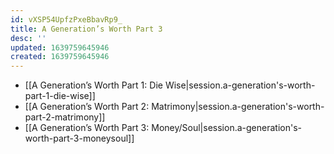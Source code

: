 ```yaml
---
id: vXSP54UpfzPxeBbavRp9_
title: A Generation’s Worth Part 3
desc: ''
updated: 1639759645946
created: 1639759645946
---
```


- [[A Generation’s Worth Part 1:  Die Wise|session.a-generation's-worth-part-1-die-wise]]
- [[A Generation’s Worth Part 2:  Matrimony|session.a-generation's-worth-part-2-matrimony]]
- [[A Generation’s Worth Part 3:  Money/Soul|session.a-generation's-worth-part-3-moneysoul]]
